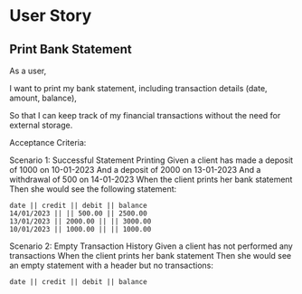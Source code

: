 # User Story

## Print Bank Statement

As a user,

I want to print my bank statement, including transaction details (date, amount, balance),

So that I can keep track of my financial transactions without the need for external storage.

Acceptance Criteria:

Scenario 1: Successful Statement Printing
Given a client has made a deposit of 1000 on 10-01-2023
And a deposit of 2000 on 13-01-2023
And a withdrawal of 500 on 14-01-2023
When the client prints her bank statement
Then she would see the following statement:

```
date || credit || debit || balance
14/01/2023 || || 500.00 || 2500.00
13/01/2023 || 2000.00 || || 3000.00
10/01/2023 || 1000.00 || || 1000.00
```

Scenario 2: Empty Transaction History
Given a client has not performed any transactions
When the client prints her bank statement
Then she would see an empty statement with a header but no transactions:


```
date || credit || debit || balance
```